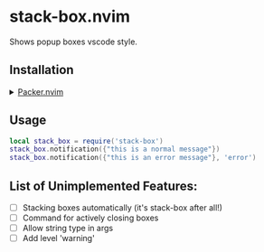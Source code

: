 # stack-box.nvim

Shows popup boxes vscode style.

## Installation

<details>
	<summary><a href="https://github.com/wbthomason/packer.nvim">Packer.nvim</a></summary>

```lua
use {
    "dssste/stack-box.nvim",
    config = function()
        require("stack-box").setup()
    end,
}
```

</details>

## Usage

```lua
local stack_box = require('stack-box')
stack_box.notification({"this is a normal message"})
stack_box.notification({"this is an error message"}, 'error')
```

## List of Unimplemented Features:

- [ ] Stacking boxes automatically (it's stack-box after all!)
- [ ] Command for actively closing boxes
- [ ] Allow string type in args
- [ ] Add level 'warning'
